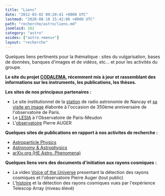 ```yaml
---
title: "Liens"
date: "2012-03-02 09:20:41 +0000 UTC"
lastmod: "2020-08-18 15:42:06 +0000 UTC"
path: "recherche/astro/liens.md"
joomlaid: 162
category: "astro"
asides: ["astro.+menu+"]
layout: "recherche"
---
```

Quelques liens pertinents pour la thématique : sites du vulgarisation, bases de données, banques d'images et de vidéos, etc... et pour les activités du groupe.

**Le site du projet [CODALEMA](codalema.in2p3.fr), récemment mis à jour et rassemblant des informations sur les instruments, les publications, les thèses.**

**Les sites de nos principaux partenaires :**

*   Le site institutionnel de la [station](http://www.obs-nancay.fr) de radio astronomie de Nancay et [sa visite en image](http://350ans.obspm.fr/fr/exposition-virtuelle/visiter-nos-trois-sites/nancay) élaborée à l'occasion de 350ème anniversaire de l'observatoire de Paris.
*   Le [LESIA](http://lesia.obspm.fr) à l'Observatoire de Paris-Meudon
*   L'[observatoire](http://www.auger.org) Pierre AUGER

**Quelques sites de publications en rapport à nos activites de recherche :**

*   [Astroparticle Physics](http://www.journals.elsevier.com/astroparticle-physics/)
*   [Astronomy & Astrophysics](http://www.aanda.org/)
*   [arXiv.org (HE Astro. Phenomena)](http://arxiv.org/list/astro-ph.HE/recent)

**Quelques liens vers des documents d'initiation aux rayons cosmiques :**

*   La video [Voice of the Universe](http://www.auger.org/collaboration/voces.html) presentant la détection des rayons cosmiques et l'observatoire Pierre Auger (tout public)
*   L'[histoire](http://www.telescopearray.org/index.php/history/detection-of-uhecrs) et la détection des rayons cosmiques vues par l'expérience Telescop Array (niveau élevé)
